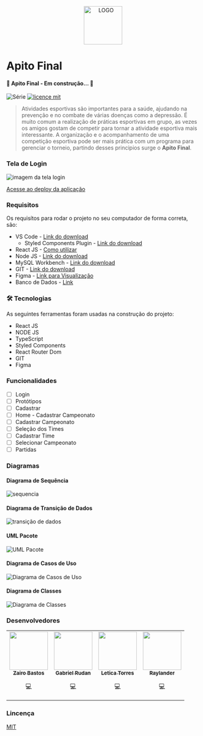 <p align="center">
<img src=".github/Logotype.jpg" alt="LOGO" width="100"/>
</p>

# Apito Final

#### 🚧  Apito Final - Em construção...  🚧

![Série](https://img.shields.io/badge/ApitoFinal-ProjetoIntegrador-blue)
[![licence mit](https://img.shields.io/badge/licence-MIT-orange.svg)]()

> Atividades esportivas são importantes para a saúde, ajudando na prevenção e no combate de várias doenças como a depressão. É muito comum a realização de práticas esportivas em grupo, as vezes os amigos gostam de competir para tornar a atividade esportiva mais interessante. A organização e o acompanhamento de uma competição esportiva pode ser mais prática com um programa para gerenciar o torneio, partindo desses principios surge o **Apito Final**.

### Tela de Login
![imagem da tela login](.github/FireShot%20Capture%20005%20-%20Apito%20Final%20-%20apitofinal.vercel.app.png)

[Acesse ao deploy da aplicação](https://apitofinal.vercel.app/)
### Requisitos
Os requisítos para rodar o projeto no seu computador de forma correta, são:
- VS Code - [Link do download](https://code.visualstudio.com/#alt-downloads)
  - Styled Components Plugin - [Link do download](https://marketplace.visualstudio.com/items?itemName=styled-components.vscode-styled-components)
- React JS - [Como utilizar](https://create-react-app.dev/docs/adding-typescript/)
- Node JS - [Link do download](https://nodejs.org/en/download/)
- MySQL Workbench - [Link do download](https://dev.mysql.com/downloads/workbench/)
- GIT - [Link do download](https://git-scm.com/downloads)
- Figma - [Link para Visualização](https://www.figma.com/file/cU85A0PsPe4UMPK4VAe5Bj/Apito-Final---Vers%C3%A3o-WEB-(Copy)?node-id=32%3A9)
- Banco de Dados - [Link](https://drive.google.com/drive/u/0/folders/1umx6lOUSFbz543qr8jgCKt5qRFCWtKKd)
  

### 🛠 Tecnologias

As seguintes ferramentas foram usadas na construção do projeto:
- React JS
- NODE JS
- TypeScript
- Styled Components
- React Router Dom
- GIT
- Figma
### Funcionalidades

- [ ] Login
- [ ] Protótipos 
- [ ] Cadastrar
- [ ] Home - Cadastrar Campeonato
- [ ] Cadastrar Campeonato
- [ ] Seleção dos Times
- [ ] Cadastrar Time
- [ ] Selecionar Campeonato
- [ ] Partidas

### Diagramas
#### Diagrama de Sequência
![sequencia](.github/sequencia.jpg)

#### Diagrama de Transição de Dados
![transição de dados](.github/trasi%C3%A7%C3%A3o%20de%20estados.jpg)

#### UML Pacote
![UML Pacote](.github/UML%20PACOTE.jpg)

#### Diagrama de Casos de Uso
![Diagrama de Casos de Uso](.github/ApitoFinal%20-%20Diagrama%20de%20Caso%20de%20Uso.drawio%20(2)_page-0001.jpg)

#### Diagrama de Classes
![Diagrama de Classes](.github.com/../.github/Diagrama%20de%20Classes%20-%20ApitoFinal.drawio_page-0001.jpg)

### Desenvolvedores
<table>
<tr>
    <td align="center"><a href="https://github.com/zairobastos"><img src="https://avatars.githubusercontent.com/u/49825773?v=4" width="100px;" alt=""/><br /><sub><b>Zairo Bastos</b></sub></a><br /><p title="Front-End">💻</p></td>
    <td align="center"><a href="https://github.com/gabrielrudan"><img src="https://avatars.githubusercontent.com/u/84931636?v=4" width="100px;" alt=""/><br /><sub><b>Gabriel Rudan</b></sub></a><br /><p title="Front-End">💻</p></td>
    <td align="center"><a href="https://github.com/leh-torres"><img src="https://avatars.githubusercontent.com/u/78484018?v=4" width="100px;" alt=""/><br /><sub><b>Letica Torres</b></sub></a><br /><p title="Back-End">💻</p></td>
    <td align="center"><a href="https://github.com/Raylander524"><img src="https://avatars.githubusercontent.com/u/84639724?v=4" width="100px;" alt=""/><br /><sub><b>Raylander</b></sub></a><br /><p title="Back-End">💻</p></td>
  </tr>
</table>

### Lincença
[MIT](https://github.com/leh-torres/ApitoFinal2/blob/main/LICENSE)
